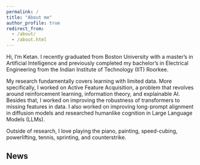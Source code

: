 ```yaml
---
permalink: /
title: "About me"
author_profile: true
redirect_from: 
  - /about/
  - /about.html
---
```



Hi, I’m Ketan. I recently graduated from Boston University
with a master’s in Artificial Intelligence and previously
completed my bachelor’s in Electrical Engineering from the
Indian Institute of Technology (IIT) Roorkee.

My research fundamentally covers learning with limited
data. More specifically, I worked on Active Feature
Acquisition, a problem that revolves around reinforcement
learning,  information theory, and explainable AI. Besides
that, I worked on improving the robustness of transformers
to missing features in data. I also worked on improving
long-prompt alignment in diffusion models and researched
humanlike cognition in Large Language Models (LLMs).


Outside of research, I love playing the piano, painting,
speed-cubing, powerlifting, tennis, sprinting, and
counterstrike.


## News
